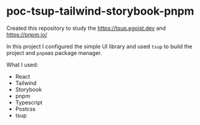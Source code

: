 # poc-tsup-tailwind-storybook-pnpm

Created this repository to study the https://tsup.egoist.dev and https://pnpm.io/

In this project I configured the simple UI library and used `tsup` to build the project and `pnpm`as package manager.

What I used:

* React
* Tailwind
* Storybook
* pnpm
* Typescript
* Postcss
* tsup
